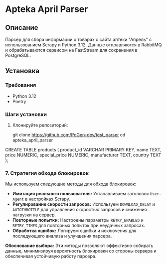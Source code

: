 # Apteka April Parser

## Описание

Парсер для сбора информации о товарах с сайта аптеки "Апрель" с использованием Scrapy и Python 3.12. Данные отправляются в RabbitMQ и обрабатываются сервисом на FastStream для сохранения в PostgreSQL.

## Установка

### Требования

- Python 3.12
- Poetry

### Шаги установки

1. Клонируйте репозиторий:

   git clone https://github.com/PoGen-dev/test_parser
   cd apteka_april_parser


CREATE TABLE products (
    product_id VARCHAR PRIMARY KEY,
    name TEXT,
    price NUMERIC,
    special_price NUMERIC,
    manufacturer TEXT,
    country TEXT
);


### **7. Стратегия обхода блокировок**

Мы используем следующие методы для обхода блокировок:

- **Имитация реального пользователя:** Устанавливаем заголовок `User-Agent` в настройках Scrapy.
- **Регулирование скорости запросов:** Используем `DOWNLOAD_DELAY` и `AUTOTHROTTLE` для управления скоростью запросов и снижения нагрузки на сервер.
- **Повторные попытки:** Настроены параметры `RETRY_ENABLED` и `RETRY_TIMES` для повторных попыток при неудачных запросах.
- **Обработка ошибок:** Логируем ошибки и исключения для последующего анализа и улучшения парсера.

**Обоснование выбора:** Эти методы позволяют эффективно собирать данные, минимизируя вероятность блокировки со стороны сервера и обеспечивая устойчивую работу парсера.
